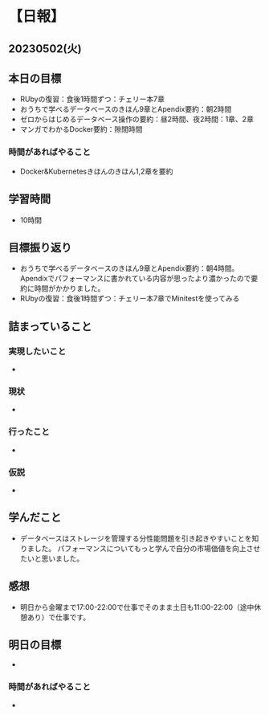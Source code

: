 # 【日報】
## 20230502(火)
## 本日の目標
- RUbyの復習：食後1時間ずつ：チェリー本7章
- おうちで学べるデータベースのきほん9章とApendix要約：朝2時間
- ゼロからはじめるデータベース操作の要約：昼2時間、夜2時間：1章、2章
- マンガでわかるDocker要約：隙間時間

### 時間があればやること
- Docker&Kubernetesきほんのきほん1,2章を要約

## 学習時間
- 10時間

## 目標振り返り
- おうちで学べるデータベースのきほん9章とApendix要約：朝4時間。
Apendixでパフォーマンスに書かれている内容が思ったより濃かったので要約に時間がかかりました。
- RUbyの復習：食後1時間ずつ：チェリー本7章でMinitestを使ってみる

## 詰まっていること
### 実現したいこと 
- 
### 現状
- 
### 行ったこと 
- 
### 仮説
- 

## 学んだこと
- データベースはストレージを管理する分性能問題を引き起きやすいことを知りました。
パフォーマンスについてもっと学んで自分の市場価値を向上させたいと思いました。

## 感想
- 明日から金曜まで17:00-22:00で仕事でそのまま土日も11:00-22:00（途中休憩あり）で仕事です。

## 明日の目標
- 

### 時間があればやること
- 
